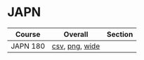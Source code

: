 # JAPN

| Course | Overall | Section |
| ------ | ------- | ------- |
| JAPN 180 | [csv](https://github.com/UCSD-Historical-Enrollment-Data/2025Summer2/blob/main/overall/JAPN%20180.csv), [png](https://raw.githubusercontent.com/UCSD-Historical-Enrollment-Data/2025Summer2/main/plot_overall/JAPN%20180.png), [wide](https://raw.githubusercontent.com/UCSD-Historical-Enrollment-Data/2025Summer2/main/plot_overall_wide/JAPN%20180.png) |  |
